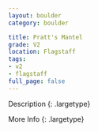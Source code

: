 ```yaml
---
layout: boulder
category: boulder

title: Pratt's Mantel
grade: V2
location: Flagstaff
tags:
- v2
- flagstaff
full_page: false
---
```



Description
{: .largetype}


More Info
{: .largetype}

